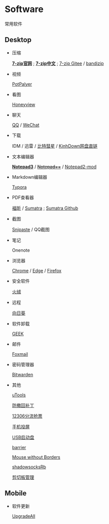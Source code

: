 # Software

常用软件

## Desktop

- 压缩

  [**7-zip官网**](https://www.7-zip.org/) ; **[7-zip中文](https://sparanoid.com/lab/7z/)** ; [7-zip Gitee](https://gitee.com/wPaper/cn_7-zip) / [bandizip](https://www.bandisoft.com/bandizip/) 

- 视频

  [PotPalyer](https://potplayer.daum.net/?lang=zh_CN) 

- 看图

  [Honeyview](https://www.bandisoft.com/honeyview/) 

- 聊天

  [QQ](https://im.qq.com/index) / [WeChat](https://weixin.qq.com/) 

- 下载

  IDM / 迅雷 / [比特彗星](https://www.bitcomet.com/cn) / [KinhDown网盘直链](https://kinhdown.kinh.cc/)

- 文本编辑器

  **[Notepad3](https://www.rizonesoft.com/downloads/notepad3/)** / ~~[Notepad++](https://notepad-plus-plus.org/downloads/)~~ / [Notepad2-mod](https://xhmikosr.github.io/notepad2-mod/) 

- Markdown编辑器

  [Typora](https://www.typora.io/) 

- PDF查看器

  [福昕](https://www.foxitsoftware.cn/pdf-reader/) / [Sumatra](https://www.sumatrapdfreader.org/free-pdf-reader) ; [Sumatra Github](https://github.com/sumatrapdfreader/sumatrapdf) 

- 截图

  [Snipaste](https://zh.snipaste.com/) / QQ截图

- 笔记

  Onenote

- 浏览器

  [Chrome](https://www.google.com/intl/zh-CN/chrome/) / [Edge](https://www.microsoft.com/en-us/edge) / [Firefox](https://www.mozilla.org/zh-CN/firefox/new/) 

- 安全软件

  [火绒](https://www.huorong.cn/) 

- 远程

  [向日葵](https://sunlogin.oray.com/download) 

- 软件卸载

  [GEEK](https://geekuninstaller.com/download) 

- 邮件

  [Foxmail](https://www.foxmail.com/) 

- 密码管理器

  [Bitwarden](https://github.com/bitwarden) 

- 其他

  [uTools](https://u.tools/) 

  [防撤回补丁](https://github.com/huiyadanli/RevokeMsgPatcher) 

  [12306分流抢票](https://www.bypass.cn/) 

  [手机投屏](https://github.com/Genymobile/scrcpy) 

  [USB启动盘](https://rufus.ie/zh/) 

  [barrier](https://github.com/debauchee/barrier) 

  [Mouse without Borders](https://www.microsoft.com/en-us/download/details.aspx?id=35460) 

  [shadowsocksRb](https://github.com/shadowsocksRb/shadowsocksRb-android) 

  [剪切板管理](https://sourceforge.net/projects/ditto-cp/) 

## Mobile

- 软件更新

  [UpgradeAll](https://github.com/DUpdateSystem/UpgradeAll) 

